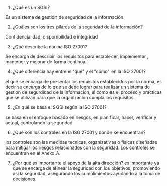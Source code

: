 1. ¿Qué es un SGSI? 

Es un sistema de gestión de seguridad de la información.

2. ¿Cuáles son los tres pilares de la seguridad de la información? 

Confidencialidad, disponibilidad e integridad

3. ¿Qué describe la norma ISO 27001? 

Se encarga de describir los requisitos para establecer, implementar , mantener y mejorar de forma continua.

4. ¿Qué diferencia hay entre el "qué" y el "cómo" en la ISO 27001? 

el qué se encarga de presentar los requisitos establecidos por la norma, es decir se encarga de lo que se debe lograr para realizar un sistema de gestion de segurdidad de la informacion, el como es el proceso y practicas que se utilizan para que la organizacion cumpla los requisitos.

5. ¿En qué se basa el SGSI según la ISO 27001? 

se basa en el enfoque basado en riesgos, en planificar, hacer, verificar y actual, controlando la seguridad 

6. ¿Qué son los controles en la ISO 27001 y dónde se encuentran? 

los controles son las medidas tecnicas, organizativas o fisicas diseñadas para mitigar los riesgos relacionados con la seguridad. Los controles se encuentran en el Anexo A.

7. ¿Por qué es importante el apoyo de la alta dirección? 
es importante ya que se encarga de alinear la seguridad con los objetivos, promoviendo asi la seguridad, asegurando los cumplimientos ayudando a la toma de decisiones.
